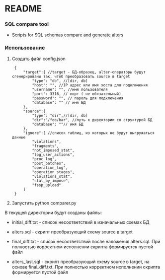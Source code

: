 # README #


### SQL compare tool ###

* Scripts for SQL schemas compare and generate alters

### Использование ###
1. Создать файл config.json

        {
            "target":{ //target - БД-образец, alter-операторы будут сгенерированы так, чтоб преобразовать source в target
                "type": "db", //[dir, db]
                "host": "", //IP адрес или имя хоста для подключения
                "username": "", //имя пользователя
                "port": 3316, // порт ( не обязательный)
                "password": "", // пароль для подключения
                "database": "" // имя БД
            },
            "source":{
                "type": "dir",//[dir, db]
                "dir":"/foo/bar", //путь к директории со структурой БД
                "database": ""// имя БД
            },
            "ignore":[ //список таблиц, из которых не будут выгружаться данные
                "violations",
                "fragments",
                "not_imposed_stat",
                "log_user_actions",
                "proc_log",
                "post_batches",
                "operation_log",
                "operation_stages",
                "violations_stat",
                "stat_by_impose",
                "fssp_upload"
            ]
        }
1. Запустить python comparer.py

В текущей директории будут созданы файлы:

* initial_diff.txt - список несоответствий в изначальных схемах БД 

* alters.sql - скрипт преобразующий схему source в target

* final_diff.txt - список несоответствий после наложения alters.sql. При полностью корректном исполнении скрипта формируется пустой файл

* alters_last.sql - скрипт преобразующий схему source в target, на основе final_diff.txt. При полностью корректном исполнении скрипта формируется пустой файл

